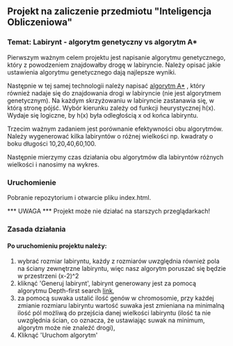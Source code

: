 ## Projekt na zaliczenie przedmiotu "Inteligencja Obliczeniowa"
### Temat: Labirynt - algorytm genetyczny vs algorytm A*
Pierwszym ważnym celem projektu jest napisanie algorytmu genetycznego, który z powodzeniem znajdowałby drogę w labiryncie. 
Należy opisać jakie ustawienia algorytmu genetycznego dają najlepsze wyniki.

Następnie w tej samej technologii należy napisać [algorytm A*](https://pl.wikipedia.org/wiki/Algorytm_A*) , 
który również nadaje się do znajdowania drogi w labiryncie (nie jest algorytmem genetycznym). 
Na każdym skrzyżowaniu w labiryncie zastanawia się, w którą stronę pójść. Wybór kierunku zależy od funkcji heurystycznej h(x). 
Wydaje się logiczne, by h(x) była odległością x od końca labiryntu.

Trzecim ważnym zadaniem jest porównanie efektywności obu algorytmów. 
Należy wygenerować kilka labiryntów o różnej wielkości np. kwadraty o boku długości 10,20,40,60,100. 

Następnie mierzymy czas działania obu algorytmów dla labiryntów różnych wielkości i nanosimy na wykres.

### Uruchomienie

Pobranie repozytorium i otwarcie pliku index.html.

*** UWAGA ***
Projekt może nie działać na starszych przeglądarkach!

### Zasada działania
#### Po uruchomieniu projektu należy:
1. wybrać rozmiar labiryntu, każdy z rozmiarów uwzględnia również pola na ściany zewnętrzne labiryntu, więc nasz algorytm poruszać się będzie w przestrzeni (x-2)^2
2. kliknąć 'Generuj labirynt', labirynt generowany jest za pomocą algorytmu Depth-first search [link](https://en.wikipedia.org/wiki/Maze_generation_algorithm#Depth-first_search),
3. za pomocą suwaka ustalić ilość genów w chromosomie, przy każdej zmianie rozmiaru labiryntu wartość suwaka jest zmieniana na minimalną ilość pól możliwą do przejścia danej wielkości labiryntu (ilość ta nie uwzględnia ścian, co oznacza, że ustawiając suwak na minimum, algorytm może nie znaleźć drogi),
4. Kliknąć 'Uruchom algorytm'
